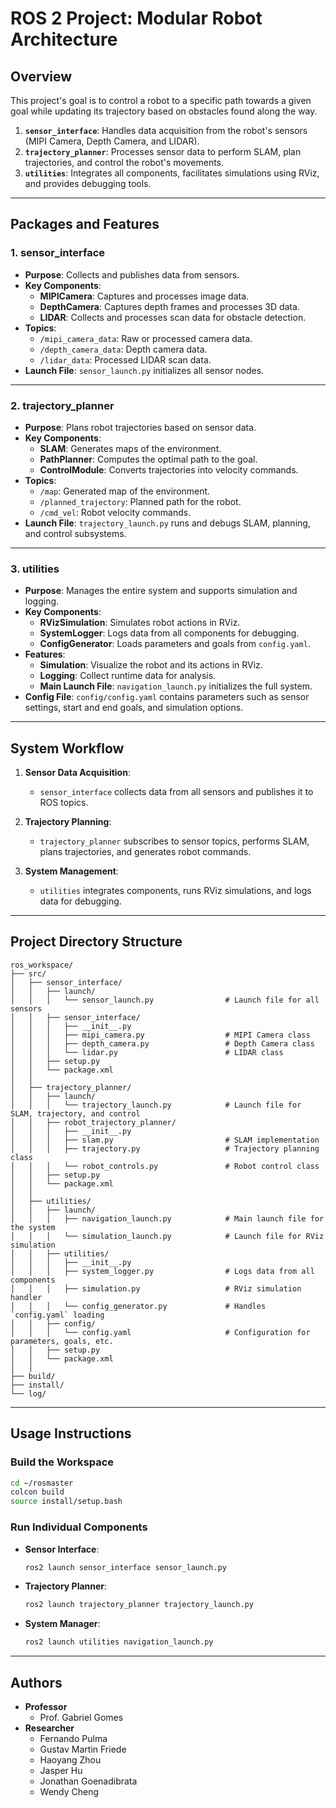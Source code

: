# ROS 2 Project: Modular Robot Architecture

## **Overview**
This project's goal is to control a robot to a specific path towards a given goal while updating its trajectory based on obstacles found along the way.

1. **`sensor_interface`**: Handles data acquisition from the robot's sensors (MIPI Camera, Depth Camera, and LIDAR).
2. **`trajectory_planner`**: Processes sensor data to perform SLAM, plan trajectories, and control the robot's movements.
3. **`utilities`**: Integrates all components, facilitates simulations using RViz, and provides debugging tools.

---

## **Packages and Features**

### **1. sensor_interface**
- **Purpose**: Collects and publishes data from sensors.
- **Key Components**:
  - **MIPICamera**: Captures and processes image data.
  - **DepthCamera**: Captures depth frames and processes 3D data.
  - **LIDAR**: Collects and processes scan data for obstacle detection.
- **Topics**:
  - `/mipi_camera_data`: Raw or processed camera data.
  - `/depth_camera_data`: Depth camera data.
  - `/lidar_data`: Processed LIDAR scan data.
- **Launch File**: `sensor_launch.py` initializes all sensor nodes.

---

### **2. trajectory_planner**
- **Purpose**: Plans robot trajectories based on sensor data.
- **Key Components**:
  - **SLAM**: Generates maps of the environment.
  - **PathPlanner**: Computes the optimal path to the goal.
  - **ControlModule**: Converts trajectories into velocity commands.
- **Topics**:
  - `/map`: Generated map of the environment.
  - `/planned_trajectory`: Planned path for the robot.
  - `/cmd_vel`: Robot velocity commands.
- **Launch File**: `trajectory_launch.py` runs and debugs SLAM, planning, and control subsystems.

---

### **3. utilities**
- **Purpose**: Manages the entire system and supports simulation and logging.
- **Key Components**:
  - **RVizSimulation**: Simulates robot actions in RViz.
  - **SystemLogger**: Logs data from all components for debugging.
  - **ConfigGenerator**: Loads parameters and goals from `config.yaml`.
- **Features**:
  - **Simulation**: Visualize the robot and its actions in RViz.
  - **Logging**: Collect runtime data for analysis.
  - **Main Launch File**: `navigation_launch.py` initializes the full system.
- **Config File**: `config/config.yaml` contains parameters such as sensor settings, start and end goals, and simulation options.

---

## **System Workflow**

1. **Sensor Data Acquisition**:
   - `sensor_interface` collects data from all sensors and publishes it to ROS topics.

2. **Trajectory Planning**:
   - `trajectory_planner` subscribes to sensor topics, performs SLAM, plans trajectories, and generates robot commands.

3. **System Management**:
   - `utilities` integrates components, runs RViz simulations, and logs data for debugging.

---

## **Project Directory Structure**
```plaintext
ros_workspace/
├── src/
│   ├── sensor_interface/
│   │   ├── launch/
│   │   │   └── sensor_launch.py                # Launch file for all sensors
│   │   ├── sensor_interface/
│   │   │   ├── __init__.py
│   │   │   ├── mipi_camera.py                  # MIPI Camera class
│   │   │   ├── depth_camera.py                 # Depth Camera class
│   │   │   └── lidar.py                        # LIDAR class
│   │   ├── setup.py
│   │   └── package.xml
│   │
│   ├── trajectory_planner/
│   │   ├── launch/
│   │   │   └── trajectory_launch.py            # Launch file for SLAM, trajectory, and control
│   │   ├── robot_trajectory_planner/
│   │   │   ├── __init__.py
│   │   │   ├── slam.py                         # SLAM implementation
│   │   │   ├── trajectory.py                   # Trajectory planning class
│   │   │   └── robot_controls.py               # Robot control class
│   │   ├── setup.py
│   │   └── package.xml
│   │
│   ├── utilities/
│   │   ├── launch/
│   │   │   ├── navigation_launch.py            # Main launch file for the system
│   │   │   └── simulation_launch.py            # Launch file for RViz simulation
│   │   ├── utilities/
│   │   │   ├── __init__.py
│   │   │   ├── system_logger.py                # Logs data from all components
│   │   │   ├── simulation.py                   # RViz simulation handler
│   │   │   └── config_generator.py             # Handles `config.yaml` loading
│   │   ├── config/
│   │   │   └── config.yaml                     # Configuration for parameters, goals, etc.
│   │   ├── setup.py
│   │   └── package.xml
│   │
├── build/
├── install/
└── log/
```

---

## **Usage Instructions**

### **Build the Workspace**
```bash
cd ~/rosmaster
colcon build
source install/setup.bash
```

### **Run Individual Components**
- **Sensor Interface**:
  ```bash
  ros2 launch sensor_interface sensor_launch.py
  ```
- **Trajectory Planner**:
  ```bash
  ros2 launch trajectory_planner trajectory_launch.py
  ```
- **System Manager**:
  ```bash
  ros2 launch utilities navigation_launch.py
  ```
---

## **Authors**
- **Professor**
    - Prof. Gabriel Gomes
- **Researcher**
    - Fernando Pulma
    - Gustav Martin Friede
    - Haoyang Zhou
    - Jasper Hu
    - Jonathan Goenadibrata
    - Wendy Cheng